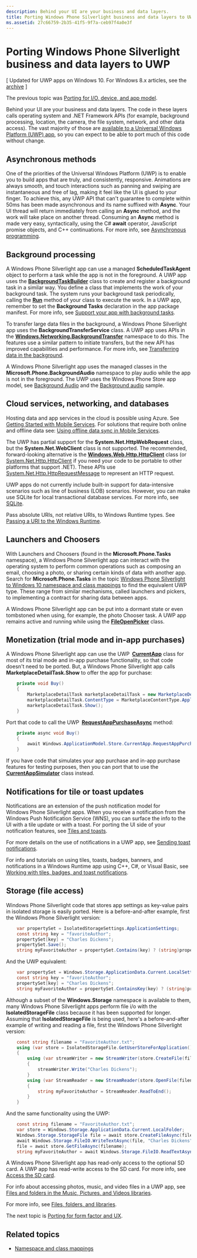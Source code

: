 ```yaml
---
description: Behind your UI are your business and data layers.
title: Porting Windows Phone Silverlight business and data layers to UWP
ms.assetid: 27c66759-2b35-41f5-9f7a-ceb97f4a0e3f
---
```


#  Porting Windows Phone Silverlight business and data layers to UWP

\[ Updated for UWP apps on Windows 10. For Windows 8.x articles, see the [archive](http://go.microsoft.com/fwlink/p/?linkid=619132) \]

The previous topic was [Porting for I/O, device, and app model](wpsl-to-uwp-input-and-sensors.md).

Behind your UI are your business and data layers. The code in these layers calls operating system and .NET Framework APIs (for example, background processing, location, the camera, the file system, network, and other data access). The vast majority of those are [available to a Universal Windows Platform (UWP) app](https://msdn.microsoft.com/library/windows/apps/br211369), so you can expect to be able to port much of this code without change.

## Asynchronous methods

One of the priorities of the Universal Windows Platform (UWP) is to enable you to build apps that are truly, and consistently, responsive. Animations are always smooth, and touch interactions such as panning and swiping are instantaneous and free of lag, making it feel like the UI is glued to your finger. To achieve this, any UWP API that can't guarantee to complete within 50ms has been made asynchronous and its name suffixed with **Async**. Your UI thread will return immediately from calling an **Async** method, and the work will take place on another thread. Consuming an **Async** method is made very easy, syntactically, using the C# **await** operator, JavaScript promise objects, and C++ continuations. For more info, see [Asynchronous programming](https://msdn.microsoft.com/library/windows/apps/mt187335).

## Background processing

A Windows Phone Silverlight app can use a managed **ScheduledTaskAgent** object to perform a task while the app is not in the foreground. A UWP app uses the [**BackgroundTaskBuilder**](https://msdn.microsoft.com/library/windows/apps/br224768) class to create and register a background task in a similar way. You define a class that implements the work of your background task. The system runs your background task periodically, calling the [**Run**](https://msdn.microsoft.com/library/windows/apps/br224811) method of your class to execute the work. In a UWP app, remember to set the **Background Tasks** declaration in the app package manifest. For more info, see [Support your app with background tasks](https://msdn.microsoft.com/library/windows/apps/mt299103).

To transfer large data files in the background, a Windows Phone Silverlight app uses the **BackgroundTransferService** class. A UWP app uses APIs in the [**Windows.Networking.BackgroundTransfer**](https://msdn.microsoft.com/library/windows/apps/br207242) namespace to do this. The features use a similar pattern to initiate transfers, but the new API has improved capabilities and performance. For more info, see [Transferring data in the background](https://msdn.microsoft.com/library/windows/apps/xaml/hh452975).

A Windows Phone Silverlight app uses the managed classes in the **Microsoft.Phone.BackgroundAudio** namespace to play audio while the app is not in the foreground. The UWP uses the Windows Phone Store app model, see [Background Audio](https://msdn.microsoft.com/library/windows/apps/mt282140) and the [Background audio](http://go.microsoft.com/fwlink/p/?linkid=619997) sample.

## Cloud services, networking, and databases

Hosting data and app services in the cloud is possible using Azure. See [Getting Started with Mobile Services](http://go.microsoft.com/fwlink/p/?LinkID=403138). For solutions that require both online and offline data see: [Using offline data sync in Mobile Services](http://azure.microsoft.com/documentation/articles/mobile-services-windows-store-dotnet-get-started-offline-data/).

The UWP has partial support for the **System.Net.HttpWebRequest** class, but the **System.Net.WebClient** class is not supported. The recommended, forward-looking alternative is the [**Windows.Web.Http.HttpClient**](https://msdn.microsoft.com/library/windows/apps/dn298639) class (or [System.Net.Http.HttpClient](https://msdn.microsoft.com/library/system.net.http.httpclient(v=vs.118).aspx) if you need your code to be portable to other platforms that support .NET). These APIs use [System.Net.Http.HttpRequestMessage](https://msdn.microsoft.com/library/system.net.http.httprequestmessage.aspx) to represent an HTTP request.

UWP apps do not currently include built-in support for data-intensive scenarios such as line of business (LOB) scenarios. However, you can make use SQLite for local transactional database services. For more info, see [SQLite](https://visualstudiogallery.msdn.microsoft.com/4913e7d5-96c9-4dde-a1a1-69820d615936).

Pass absolute URIs, not relative URIs, to Windows Runtime types. See [Passing a URI to the Windows Runtime](https://msdn.microsoft.com/library/hh763341.aspx).

## Launchers and Choosers

With Launchers and Choosers (found in the **Microsoft.Phone.Tasks** namespace), a Windows Phone Silverlight app can interact with the operating system to perform common operations such as composing an email, choosing a photo, or sharing certain kinds of data with another app. Search for **Microsoft.Phone.Tasks** in the topic [Windows Phone Silverlight to Windows 10 namespace and class mappings](wpsl-to-uwp-namespace-and-class-mappings.md) to find the equivalent UWP type. These range from similar mechanisms, called launchers and pickers, to implementing a contract for sharing data between apps.

A Windows Phone Silverlight app can be put into a dormant state or even tombstoned when using, for example, the photo Chooser task. A UWP app remains active and running while using the [**FileOpenPicker**](https://msdn.microsoft.com/library/windows/apps/br207847) class.

## Monetization (trial mode and in-app purchases)

A Windows Phone Silverlight app can use the UWP [**CurrentApp**](https://msdn.microsoft.com/library/windows/apps/hh779765) class for most of its trial mode and in-app purchase functionality, so that code doesn't need to be ported. But, a Windows Phone Silverlight app calls **MarketplaceDetailTask.Show** to offer the app for purchase:

```csharp
    private void Buy()
    {
        MarketplaceDetailTask marketplaceDetailTask = new MarketplaceDetailTask();
        marketplaceDetailTask.ContentType = MarketplaceContentType.Applications;
        marketplaceDetailTask.Show();
    }
```

Port that code to call the UWP [**RequestAppPurchaseAsync**](https://msdn.microsoft.com/library/windows/apps/hh967813) method:

```csharp
    private async void Buy()
    {
        await Windows.ApplicationModel.Store.CurrentApp.RequestAppPurchaseAsync(false);
    }
```

If you have code that simulates your app purchase and in-app purchase features for testing purposes, then you can port that to use the [**CurrentAppSimulator**](https://msdn.microsoft.com/library/windows/apps/hh779766) class instead.

## Notifications for tile or toast updates

Notifications are an extension of the push notification model for Windows Phone Silverlight apps. When you receive a notification from the Windows Push Notification Service (WNS), you can surface the info to the UI with a tile update or with a toast. For porting the UI side of your notification features, see [Tiles and toasts](w8x-to-uwp-porting-xaml-and-ui.md#tiles-and-toasts).

For more details on the use of notifications in a UWP app, see [Sending toast notifications](https://msdn.microsoft.com/library/windows/apps/xaml/hh868266).

For info and tutorials on using tiles, toasts, badges, banners, and notifications in a Windows Runtime app using C++, C#, or Visual Basic, see [Working with tiles, badges, and toast notifications](https://msdn.microsoft.com/library/windows/apps/xaml/hh868259).

## Storage (file access)

Windows Phone Silverlight code that stores app settings as key-value pairs in isolated storage is easily ported. Here is a before-and-after example, first the Windows Phone Silverlight version:

```csharp
    var propertySet = IsolatedStorageSettings.ApplicationSettings;
    const string key = "favoriteAuthor";
    propertySet[key] = "Charles Dickens";
    propertySet.Save();
    string myFavoriteAuthor = propertySet.Contains(key) ? (string)propertySet[key] : "<none>";
```

And the UWP equivalent:

```csharp
    var propertySet = Windows.Storage.ApplicationData.Current.LocalSettings.Values;
    const string key = "favoriteAuthor";
    propertySet[key] = "Charles Dickens";
    string myFavoriteAuthor = propertySet.ContainsKey(key) ? (string)propertySet[key] : "<none>";
```

Although a subset of the **Windows.Storage** namespace is available to them, many Windows Phone Silverlight apps perform file i/o with the **IsolatedStorageFile** class because it has been supported for longer. Assuming that **IsolatedStorageFile** is being used, here's a before-and-after example of writing and reading a file, first the Windows Phone Silverlight version:

```csharp
    const string filename = "FavoriteAuthor.txt";
    using (var store = IsolatedStorageFile.GetUserStoreForApplication())
    {
        using (var streamWriter = new StreamWriter(store.CreateFile(filename)))
        {
            streamWriter.Write("Charles Dickens");
        }
        using (var StreamReader = new StreamReader(store.OpenFile(filename, FileMode.Open, FileAccess.Read)))
        {
            string myFavoriteAuthor = StreamReader.ReadToEnd();
        }
    }
```

And the same functionality using the UWP:

```csharp
    const string filename = "FavoriteAuthor.txt";
    var store = Windows.Storage.ApplicationData.Current.LocalFolder;
    Windows.Storage.StorageFile file = await store.CreateFileAsync(filename, Windows.Storage.CreationCollisionOption.ReplaceExisting);
    await Windows.Storage.FileIO.WriteTextAsync(file, "Charles Dickens");
    file = await store.GetFileAsync(filename);
    string myFavoriteAuthor = await Windows.Storage.FileIO.ReadTextAsync(file);
```

A Windows Phone Silverlight app has read-only access to the optional SD card. A UWP app has read-write access to the SD card. For more info, see [Access the SD card](https://msdn.microsoft.com/library/windows/apps/mt188699).

For info about accessing photos, music, and video files in a UWP app, see [Files and folders in the Music, Pictures, and Videos libraries](https://msdn.microsoft.com/library/windows/apps/mt188703).

For more info, see [Files, folders, and libraries](https://msdn.microsoft.com/library/windows/apps/mt185399).

The next topic is [Porting for form factor and UX](wpsl-to-uwp-form-factors-and-ux.md).

## Related topics

* [Namespace and class mappings](wpsl-to-uwp-namespace-and-class-mappings.md)
 

